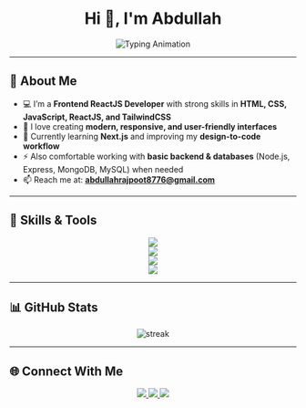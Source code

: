<!-- Fancy GitHub Profile README -->

<h1 align="center">Hi 👋, I'm Abdullah</h1>

<!-- Typing Animation -->
<p align="center">
    <img src="https://readme-typing-svg.herokuapp.com?size=24&color=FF6F61&center=true&vCenter=true&width=600&lines=Frontend+Developer;ReactJS+Enthusiast;Tailwind+CSS+Lover;Passionate+About+UI%2FUX;Always+Learning+New+Things" alt="Typing Animation" />
  </a>
</p>

---

## 🌟 About Me  
- 💻 I’m a **Frontend ReactJS Developer** with strong skills in **HTML, CSS, JavaScript, ReactJS, and TailwindCSS**  
- 🎨 I love creating **modern, responsive, and user-friendly interfaces**  
- 🌱 Currently learning **Next.js** and improving my **design-to-code workflow**  
- ⚡ Also comfortable working with **basic backend & databases** (Node.js, Express, MongoDB, MySQL) when needed  
- 📫 Reach me at: **abdullahrajpoot8776@gmail.com**  

---

## 🚀 Skills & Tools  

<p align="center">
  <!-- Frontend -->
  <img src="https://skillicons.dev/icons?i=html,css,js,react,tailwind" />
  <br/>
  <!-- Backend (basic) -->
  <img src="https://skillicons.dev/icons?i=nodejs,express,python" />
  <br/>
  <!-- Databases -->
  <img src="https://skillicons.dev/icons?i=mongodb,mysql" />
  <br/>
  <!-- Others -->
  <img src="https://skillicons.dev/icons?i=git,github,vscode" />
</p>

---

## 📊 GitHub Stats  

<p align="center">
  <img src="https://github-readme-streak-stats.herokuapp.com/?user=abdullah2302&theme=radical&hide_border=true" alt="streak" />
</p>



---

## 🌐 Connect With Me  

<p align="center">
  <a href="https://www.linkedin.com/in/abdullah-azhar23/" target="_blank">
    <img src="https://img.shields.io/badge/LinkedIn-0077B5?style=for-the-badge&logo=linkedin&logoColor=white" />
  </a>
  <a href="mailto:abdullahrajpoot8776@gmail.com">
    <img src="https://img.shields.io/badge/Email-D14836?style=for-the-badge&logo=gmail&logoColor=white" />
  </a>
  <a href="https://abdullah2302.github.io/my-Portfolio" target="_blank">
    <img src="https://img.shields.io/badge/Portfolio-000000?style=for-the-badge&logo=react&logoColor=white" />
  </a>
</p>
